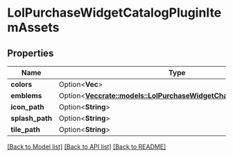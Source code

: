 # LolPurchaseWidgetCatalogPluginItemAssets

## Properties

Name | Type | Description | Notes
------------ | ------------- | ------------- | -------------
**colors** | Option<**Vec<String>**> |  | [optional]
**emblems** | Option<[**Vec<crate::models::LolPurchaseWidgetChampionSkinEmblem>**](LolPurchaseWidgetChampionSkinEmblem.md)> |  | [optional]
**icon_path** | Option<**String**> |  | [optional]
**splash_path** | Option<**String**> |  | [optional]
**tile_path** | Option<**String**> |  | [optional]

[[Back to Model list]](../README.md#documentation-for-models) [[Back to API list]](../README.md#documentation-for-api-endpoints) [[Back to README]](../README.md)


